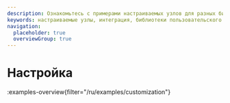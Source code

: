 ```yaml
---
description: Ознакомьтесь с примерами настраиваемых узлов для разных библиотек и фреймворков пользовательского интерфейса (UI).
keywords: настраиваемые узлы, интеграция, библиотеки пользовательского интерфейса, фреймворки пользовательского интерфейса
navigation:
  placeholder: true
  overviewGroup: true
---
```


# Настройка

:examples-overview{filter="/ru/examples/customization"}

